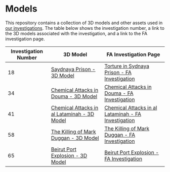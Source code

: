 # Models

This repository contains a collection of 3D models and other assets used in
[our investigations](https://forensic-architecture.org/).  The table below shows the investigation number, a link to the 3D models associated with the investigation, and a link to the FA investigation page.

| Investigation Number | 3D Model | FA Investigation Page |
|---|---|---|
| 18 | [Saydnaya Prison - 3D Model](https://github.com/forensic-architecture/models/tree/master/18) | [Torture in Sydnaya Prison - FA Investigation](https://forensic-architecture.org/investigation/saydnaya) |
| 34 | [Chemical Attacks in Douma - 3D Model](https://github.com/forensic-architecture/models/tree/master/34) | [Chemical Attacks in Douma - FA Investigation](https://forensic-architecture.org/investigation/chemical-attacks-in-douma) |
| 41 | [Chemical Attacks in al Lataminah - 3D Model](https://github.com/forensic-architecture/models/tree/master/41) | [Chemical Attacks in al Lataminah - FA Investigation](https://forensic-architecture.org/investigation/chemical-attacks-in-al-lataminah) |
| 58 | [The Killing of Mark Duggan - 3D Model](https://github.com/forensic-architecture/models/tree/master/58) | [The Killing of Mark Duggan - FA Investigation](https://forensic-architecture.org/investigation/the-killing-of-mark-duggan) |
| 65 | [Beirut Port Explosion - 3D Model](https://github.com/forensic-architecture/models/tree/master/65) | [Beirut Port Explosion - FA Investigation](https://www.forensic-architecture.org/investigation/beirut-port-explosion) |
